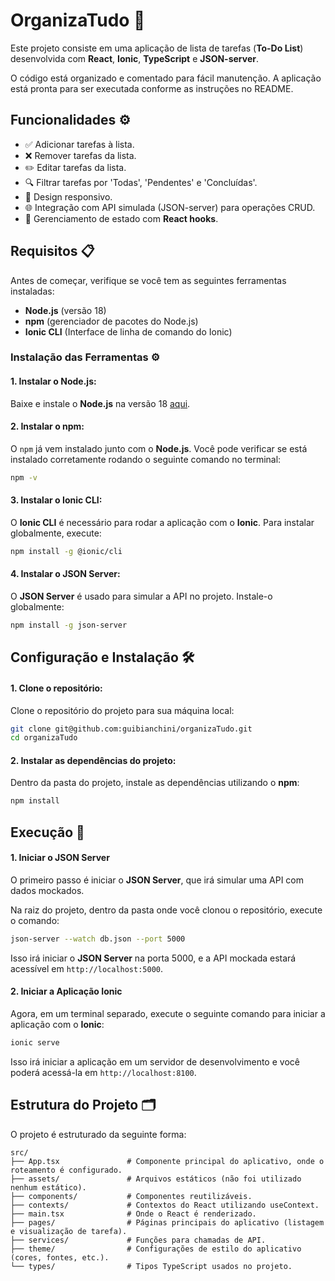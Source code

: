 
# OrganizaTudo 📝

Este projeto consiste em uma aplicação de lista de tarefas (**To-Do List**) desenvolvida com **React**, **Ionic**, **TypeScript** e **JSON-server**.

O código está organizado e comentado para fácil manutenção. A aplicação está pronta para ser executada conforme as instruções no README.

## Funcionalidades ⚙️

- ✅ Adicionar tarefas à lista.
- ❌ Remover tarefas da lista.
- ✏️ Editar tarefas da lista.
- 🔍 Filtrar tarefas por 'Todas', 'Pendentes' e 'Concluídas'.
- 📱 Design responsivo.
- 🌐 Integração com API simulada (JSON-server) para operações CRUD.
- 🔄 Gerenciamento de estado com **React hooks**.

## Requisitos 📋

Antes de começar, verifique se você tem as seguintes ferramentas instaladas:

- **Node.js** (versão 18)
- **npm** (gerenciador de pacotes do Node.js)
- **Ionic CLI** (Interface de linha de comando do Ionic)

### Instalação das Ferramentas ⚙️

#### 1. Instalar o Node.js:
   Baixe e instale o **Node.js** na versão 18 [aqui](https://nodejs.org/pt/blog/release/v18.12.0).

#### 2. Instalar o npm:
   O `npm` já vem instalado junto com o **Node.js**. Você pode verificar se está instalado corretamente rodando o seguinte comando no terminal:
   ```bash
   npm -v
   ```

#### 3. Instalar o Ionic CLI:
   O **Ionic CLI** é necessário para rodar a aplicação com o **Ionic**. Para instalar globalmente, execute:
   ```bash
   npm install -g @ionic/cli
   ```

#### 4. Instalar o JSON Server:
   O **JSON Server** é usado para simular a API no projeto. Instale-o globalmente:
   ```bash
   npm install -g json-server
   ```

## Configuração e Instalação 🛠️

#### 1. Clone o repositório:
   Clone o repositório do projeto para sua máquina local:
   ```bash
   git clone git@github.com:guibianchini/organizaTudo.git
   cd organizaTudo
   ```

#### 2. Instalar as dependências do projeto:
   Dentro da pasta do projeto, instale as dependências utilizando o **npm**:
   ```bash
   npm install
   ```

## Execução 🚀

#### 1. Iniciar o JSON Server

O primeiro passo é iniciar o **JSON Server**, que irá simular uma API com dados mockados.

Na raiz do projeto, dentro da pasta onde você clonou o repositório, execute o comando:
   ```bash
   json-server --watch db.json --port 5000
   ```
   Isso irá iniciar o **JSON Server** na porta 5000, e a API mockada estará acessível em `http://localhost:5000`.

#### 2. Iniciar a Aplicação Ionic

Agora, em um terminal separado, execute o seguinte comando para iniciar a aplicação com o **Ionic**:

```bash
ionic serve
```

Isso irá iniciar a aplicação em um servidor de desenvolvimento e você poderá acessá-la em `http://localhost:8100`.

## Estrutura do Projeto 🗂️

O projeto é estruturado da seguinte forma:

```
src/
├── App.tsx               # Componente principal do aplicativo, onde o roteamento é configurado.
├── assets/               # Arquivos estáticos (não foi utilizado nenhum estático).
├── components/           # Componentes reutilizáveis.
├── contexts/             # Contextos do React utilizando useContext.
├── main.tsx              # Onde o React é renderizado.
├── pages/                # Páginas principais do aplicativo (listagem e visualização de tarefa).
├── services/             # Funções para chamadas de API.
├── theme/                # Configurações de estilo do aplicativo (cores, fontes, etc.).
└── types/                # Tipos TypeScript usados no projeto.

```
